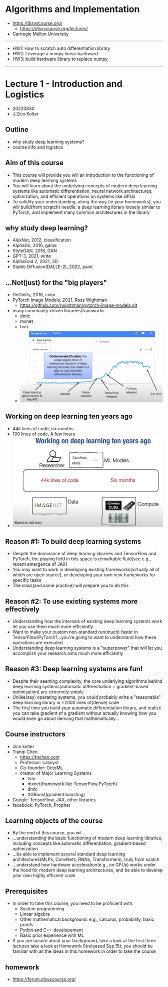 # Algorithms and Implementation
  - https://dlsyscourse.org/
    - https://dlsyscourse.org/lectures/
  - Carnegie Mellon University

---

- HW1: How to scratch auto differentiation library
- HW2: Leverage a numpy linear backward
- HW3: build hardware library to replace numpy

---

# Lecture 1 - Introduction and Logistics
  - 20220830
  - J.Zico Kolter

## Outline
  - why study deep learning systems?
  - course info and logistics

## Aim of this course
  - This course will provide you will an introduction to the functioning of modern deep learning systems
  - You will learn about the underlying concepts of modern deep learning systems like automatic differentiation, neural network architectures, optimization, and efficient operations on systems like GPUs
  - To solidify your understanding, along the way (in your homeworks), you will build(from scratch) needle, a deep learning library loosely similar to PyTorch, and implement many common architectures in the library

## why study deep learning?
  - AlexNet, 2012, classification
  - AlphaGo, 2016, game
  - StyleGAN, 2018, GAN
  - GPT-3, 2021, write
  - AlphaFold 2, 2021, 3D
  - Stable Diffusion(DALLE-2), 2022, paint

## ...Not(just) for the "big players"
  - DeOldify, 2018, color
  - PyTorch Image Models, 2021, Ross Wightman
    - https://github.com/rwightman/pytorch-image-models.git
  - many community-driven libraries/framworks
    - dmlc
    - mxnet
    - tvm
    - ![framework development](pictures/L1-1.jpg)

## Working on deep learning ten years ago
  - 44k lines of code, six months
  - 100 lines of code, A few hours
  - ![system are great](pictures/L1-2.jpg)

## Reason #1: To build deep learning systems
  - Despite the dominance of deep learning libraries and TensorFlow and PyTorch, the playing field in this space is remarkable fluid(see e.g., recent emergence of JAX)
  - You may want to work in developing existing frameworks(virtually all of which are open source), or developing your own new frameworks for specific tasks
  - The class(and some practice) will prepare you to do this

## Reason #2: To use existing systems more effectively
  - Understanding how the internals of existing deep learning systems work let you use them much more efficiently
  - Want to make your custom non-standard run(much) faster in TensorFlow/PyTorch?...you're going to want to understand how these operations are executed
  - Understanding deep learning systems is a "superpower" that will let you accomplish your research aims much more efficiently

## Reason #3: Deep learning systems are fun!
  - Despite their seeming complexity, the core underlying algorithms behind deep learning systems(automatic differentiation + gradient-based optimization) are extremely simple
  - Unlike(say) operating systems, you could probably write a "reasonable" deep learning library in <2000 lines of(dense) code
  - The first time you build your automatic differentiation library, and realize you can take gradient of a gradient without actually knowing how you would even go about deriving that mathematically...

## Course instructors
  - zico kolter
  - Tianqi Chen
    - https://tqchen.com
    - Professor: catalyst
    - Co-founder: OctoML
    - creator of Major Learning Systems
      - tvm
      - mxnet(framework like TensorFlow,PyTorch)
      - dmlc
      - XGBoost(gradient boosting)
  - Google: TensorFlow, JAX, other libraries
  - facebook: PyTorch, Prophet

## Learning objects of the course
  - By the end of this course, you wil...
  - ...understanding the basic functioning of modern deep learning libraries, including concepts like automatic differentiation, gradient-based optimization
  - ...be able to implement several standard deep learning architectures(MLPs, ConvNets, RNNs, Transformers), truly from scatch
  - ...understand how hardware acceleration(e.g., on GPUs) works under the hood for modern deep learning architectures, and be able to develop your own highly efficient code

## Prerequisites
  - In order to take this course, you need to be proficient with:
    - System programming
    - Linear algebra
    - Other mathematical background: e.g., calculus, probability, basic proofs
    - Pythin and C++ developement
    - Basic prior experience with ML
  - If you are unsure about your background, take a look at the first three lectures take a look at Homework 0(released Sep.15); you should be familiar with all the ideas in this homework in order to take the course

## homework
  - https://forum.dlsyscourse.org/

